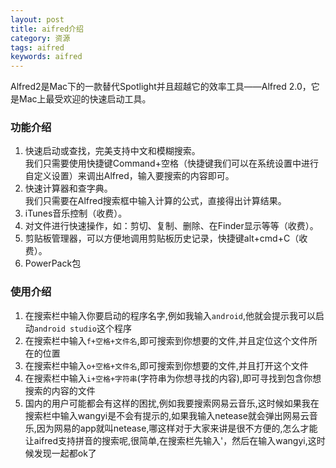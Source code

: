 ```yaml
---
layout: post
title: aifred介绍
category: 资源
tags: aifred
keywords: aifred
---  
```


Alfred2是Mac下的一款替代Spotlight并且超越它的效率工具——Alfred 2.0，它是Mac上最受欢迎的快速启动工具。  

### 功能介绍   

1. 快速启动或查找，完美支持中文和模糊搜索。  
我们只需要使用快捷键Command+空格（快捷键我们可以在系统设置中进行自定义设置）来调出Alfred，输入要搜索的内容即可。  
2. 快速计算器和查字典。  
我们只需要在Alfred搜索框中输入计算的公式，直接得出计算结果。  
3. iTunes音乐控制（收费）。  
4. 对文件进行快速操作，如：剪切、复制、删除、在Finder显示等等（收费）。  
5. 剪贴板管理器，可以方便地调用剪贴板历史记录，快捷键alt+cmd+C（收费）。  
6. PowerPack包   

### 使用介绍    

1. 在搜索栏中输入你要启动的程序名字,例如我输入`android`,他就会提示我可以启动`android studio`这个程序    
2. 在搜索栏中输入`f+空格+文件名`,即可搜索到你想要的文件,并且定位这个文件所在的位置    
3. 在搜索栏中输入`o+空格+文件名`,即可搜索到你想要的文件,并且打开这个文件     
4. 在搜索栏中输入`i+空格+字符串`(字符串为你想寻找的内容),即可寻找到包含你想搜索的内容的文件  
5. 国内的用户可能都会有这样的困扰,例如我要搜索网易云音乐,这时候如果我在搜索栏中输入wangyi是不会有提示的,如果我输入netease就会弹出网易云音乐,因为网易的app就叫netease,哪这样对于大家来讲是很不方便的,怎么才能让aifred支持拼音的搜索呢,很简单,在搜索栏先输入'，然后在输入wangyi,这时候发现一起都ok了 
